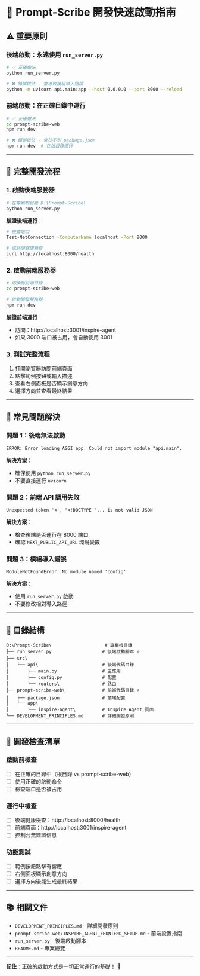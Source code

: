 # 🚀 Prompt-Scribe 開發快速啟動指南

## ⚠️ **重要原則**

### **後端啟動：永遠使用 `run_server.py`**
```bash
# ✅ 正確做法
python run_server.py

# ❌ 錯誤做法 - 會導致模組導入錯誤
python -m uvicorn api.main:app --host 0.0.0.0 --port 8000 --reload
```

### **前端啟動：在正確目錄中運行**
```bash
# ✅ 正確做法
cd prompt-scribe-web
npm run dev

# ❌ 錯誤做法 - 會找不到 package.json
npm run dev  # 在根目錄運行
```

---

## 🎯 **完整開發流程**

### **1. 啟動後端服務器**
```bash
# 在專案根目錄 D:\Prompt-Scribe\
python run_server.py
```

**驗證後端運行**：
```bash
# 檢查端口
Test-NetConnection -ComputerName localhost -Port 8000

# 或訪問健康檢查
curl http://localhost:8000/health
```

### **2. 啟動前端服務器**
```bash
# 切換到前端目錄
cd prompt-scribe-web

# 啟動開發服務器
npm run dev
```

**驗證前端運行**：
- 訪問：http://localhost:3001/inspire-agent
- 如果 3000 端口被占用，會自動使用 3001

### **3. 測試完整流程**
1. 打開瀏覽器訪問前端頁面
2. 點擊範例按鈕或輸入描述
3. 查看右側面板是否顯示創意方向
4. 選擇方向並查看最終結果

---

## 🔧 **常見問題解決**

### **問題 1：後端無法啟動**
```
ERROR: Error loading ASGI app. Could not import module "api.main".
```

**解決方案**：
- 確保使用 `python run_server.py`
- 不要直接運行 `uvicorn`

### **問題 2：前端 API 調用失敗**
```
Unexpected token '<', "<!DOCTYPE "... is not valid JSON
```

**解決方案**：
- 檢查後端是否運行在 8000 端口
- 確認 `NEXT_PUBLIC_API_URL` 環境變數

### **問題 3：模組導入錯誤**
```
ModuleNotFoundError: No module named 'config'
```

**解決方案**：
- 使用 `run_server.py` 啟動
- 不要修改相對導入路徑

---

## 📁 **目錄結構**

```
D:\Prompt-Scribe\                    # 專案根目錄
├── run_server.py                   # 後端啟動腳本 ⭐
├── src\
│   └── api\                        # 後端代碼目錄
│       ├── main.py                 # 主應用
│       ├── config.py               # 配置
│       └── routers\                # 路由
├── prompt-scribe-web\              # 前端代碼目錄 ⭐
│   ├── package.json                # 前端配置
│   └── app\
│       └── inspire-agent\          # Inspire Agent 頁面
└── DEVELOPMENT_PRINCIPLES.md       # 詳細開發原則
```

---

## 🎯 **開發檢查清單**

### **啟動前檢查**
- [ ] 在正確的目錄中（根目錄 vs prompt-scribe-web）
- [ ] 使用正確的啟動命令
- [ ] 檢查端口是否被占用

### **運行中檢查**
- [ ] 後端健康檢查：http://localhost:8000/health
- [ ] 前端頁面：http://localhost:3001/inspire-agent
- [ ] 控制台無錯誤信息

### **功能測試**
- [ ] 範例按鈕點擊有響應
- [ ] 右側面板顯示創意方向
- [ ] 選擇方向後能生成最終結果

---

## 📚 **相關文件**

- `DEVELOPMENT_PRINCIPLES.md` - 詳細開發原則
- `prompt-scribe-web/INSPIRE_AGENT_FRONTEND_SETUP.md` - 前端設置指南
- `run_server.py` - 後端啟動腳本
- `README.md` - 專案總覽

---

**記住**：正確的啟動方式是一切正常運行的基礎！ 🎯
